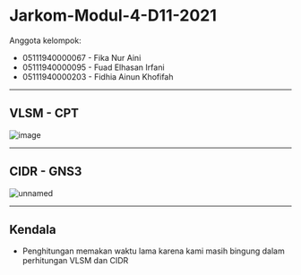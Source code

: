 # Jarkom-Modul-4-D11-2021

Anggota kelompok:
- 05111940000067 - Fika Nur Aini
- 05111940000095 - Fuad Elhasan Irfani
- 05111940000203 - Fidhia Ainun Khofifah
---
## VLSM - CPT
![image](https://user-images.githubusercontent.com/73324192/143679610-8efd55cc-2819-4dcf-9dbd-a8f7ef90224f.png)

---
## CIDR - GNS3
![unnamed](https://user-images.githubusercontent.com/73324192/143679901-93cd5d5e-8346-4fb1-9c38-2a294400d7cc.png)

---
## Kendala
- Penghitungan memakan waktu lama karena kami masih bingung dalam perhitungan VLSM dan CIDR
